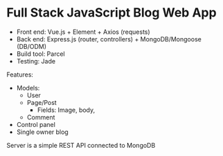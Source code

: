 # Full Stack JavaScript Blog Web App
* Front end: Vue.js + Element + Axios (requests)
* Back end: Express.js (router, controllers) + MongoDB/Mongoose (DB/ODM)
* Build tool: Parcel
* Testing: Jade

Features:
* Models:
  * User
  * Page/Post
    * Fields: Image, body,
  * Comment
* Control panel
* Single owner blog


Server is a simple REST API connected to MongoDB

